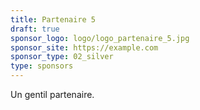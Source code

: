 ```yaml
---
title: Partenaire 5
draft: true
sponsor_logo: logo/logo_partenaire_5.jpg
sponsor_site: https://example.com
sponsor_type: 02_silver
type: sponsors
---
```


Un gentil partenaire.
